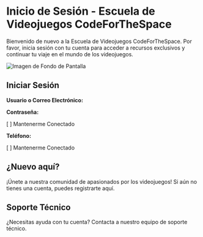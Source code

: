 # Inicio de Sesión - Escuela de Videojuegos CodeForTheSpace

Bienvenido de nuevo a la Escuela de Videojuegos CodeForTheSpace. Por favor, inicia sesión con tu cuenta para acceder a recursos exclusivos y continuar tu viaje en el mundo de los videojuegos.

![Imagen de Fondo de Pantalla](https://img.freepik.com/vector-gratis/patron-codigo-binario-sobre-fondo-azul-oscuro_53876-116183.jpg)

## Iniciar Sesión

**Usuario o Correo Electrónico:**


**Contraseña:**

[ ] Mantenerme Conectado

<!--Añadido campo de Teléfono -->

**Teléfono:**

[ ] Mantenerme Conectado

## ¿Nuevo aquí?

¡Únete a nuestra comunidad de apasionados por los videojuegos! Si aún no tienes una cuenta, puedes registrarte aquí.

## Soporte Técnico

¿Necesitas ayuda con tu cuenta? Contacta a nuestro equipo de soporte técnico.
